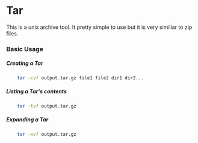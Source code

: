 # Tar

This is a unix archive tool.  It pretty simple to use but it is very similiar to zip files.



### Basic Usage

##### Creating a Tar

```bash
	tar -cvf output.tar.gz file1 file2 dir1 dir2...
```

##### Listing a Tar's contents

```bash
	tar -tvf output.tar.gz
```

##### Expanding a Tar

```bash
	tar -xvf output.tar.gz
```

